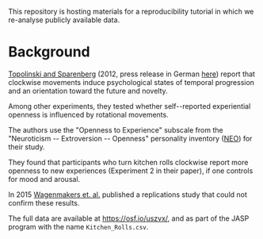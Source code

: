 This repository is hosting materials for a reproducibility tutorial in which we re-analyse
publicly available data.

# Background

[Topolinski and Sparenberg](http://dx.doi.org/10.1177/1948550611419266) (2012, press
release in German [here](https://www.uni-wuerzburg.de/sonstiges/meldungen/single/artikel/wer-mit-de/)) 
report that 
clockwise movements induce psychological states of temporal 
progression and an orientation toward the future and novelty.

Among other experiments, they tested whether self--reported experiential 
openness is influenced by rotational movements.

The authors use the "Openness to Experience" subscale from the
"Neuroticism -- Extroversion -- Openness" personality inventory ([NEO](https://en.wikipedia.org/wiki/Revised_NEO_Personality_Inventory#Personality_dimensions))
for their study. 

They found that participants who turn kitchen rolls clockwise 
report more openness to new experiences (Experiment 2 in their paper),
if one controls for mood and arousal.  

In 2015 [Wagenmakers et. al.](http://dx.doi.org/10.3389/fpsyg.2015.00494) 
published a replications study that could not
confirm these results.

The full data are available at <https://osf.io/uszvx/>, and as part of the JASP 
program with the name `Kitchen_Rolls.csv`. 
